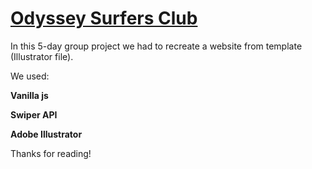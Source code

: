 # [Odyssey Surfers Club](https://wfanni.github.io/odyssey-surf-club.github.io/)

In this 5-day group project we had to recreate a website from template (Illustrator file).

We used:

**Vanilla js**

**Swiper API**

**Adobe Illustrator**

Thanks for reading!
